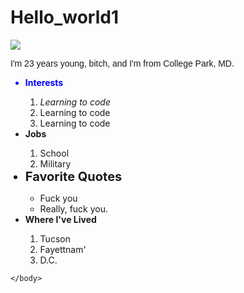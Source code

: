 # Hello_world1
<!DOCTYPE html>
<html>
	<head>
		<title>Kyle</title>
	</head>
	<body>
	<img src= http://vignette1.wikia.nocookie.net/southparkfanon/images/a/ad/Kyle.png/revision/latest?cb=20110317001632>
	<p style="font-family: Arial"> I'm 23 years young, bitch, and I'm from College Park, MD.</p>
	<ul>
	    <li style="color: blue"><strong>Interests</strong></li>
	    <ol>
	        <li><em>Learning to code</em></li>
	        <li>Learning to code</li>
	        <li>Learning to code</li>
	    </ol>
	    <li syle="color: purple"><strong>Jobs</strong></li>
	    <ol>
	        <li>School</li>
	        <li>Military</li>
	    </ol>
	    <li style="font-size: 20px"><strong>Favorite Quotes</strong></li>
	    <ul>
	        <li>Fuck you</li>
	        <li>Really, fuck you.</li>
	    </ul>
	    <li><strong>Where I've Lived</strong></li>
	    <ol>
	        <li>Tucson</li>
	        <li>Fayettnam'</li>
	        <li>D.C.</li>
	    </ol>
	</ul>
	
	</body>
</html>
